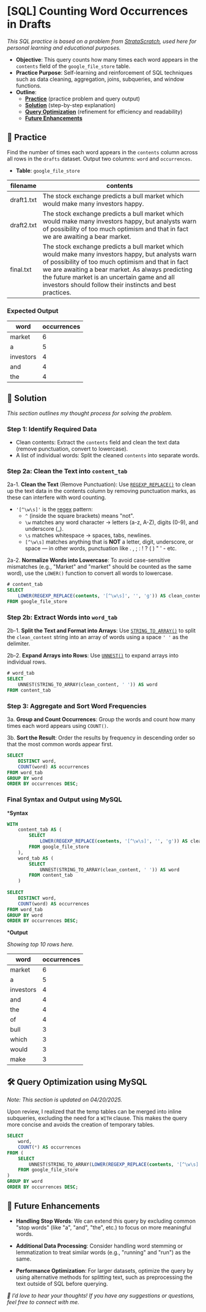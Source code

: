 # [SQL] Counting Word Occurrences in Drafts

_This SQL practice is based on a problem from [StrataScratch](https://platform.stratascratch.com/coding/9817-find-the-number-of-times-each-word-appears-in-drafts?code_type=3), used here for personal learning and educational purposes._

- **Objective**: This query counts how many times each word appears in the `contents` field of the `google_file_store` table.
- **Practice Purpose**: Self-learning and reinforcement of SQL techniques such as data cleaning, aggregation, joins, subqueries, and window functions.
- **Outline**: 
    - [**Practice**](#section-1) (practice problem and query output)
    - [**Solution**](#section-2) (step-by-step explanation)
    - [**Query Optimization**](#section-3) (refinement for efficiency and readability)
    - [**Future Enhancements**](#section-4) 


## <a name="section-1"></a>🧪 Practice 

Find the number of times each word appears in the `contents` column across all rows in the `drafts` dataset. Output two columns: `word` and `occurrences`.

- **Table**: `google_file_store`

|   filename   |   contents   |
|--------------|--------------|
|  draft1.txt  |	The stock exchange predicts a bull market which would make many investors happy.|
|  draft2.txt  |	The stock exchange predicts a bull market which would make many investors happy, but analysts warn of possibility of too much optimism and that in fact we are awaiting a bear market.|
|  final.txt   |	The stock exchange predicts a bull market which would make many investors happy, but analysts warn of possibility of too much optimism and that in fact we are awaiting a bear market. As always predicting the future market is an uncertain game and all investors should follow their instincts and best practices.|


### Expected Output

|  word   | occurrences |
|---------|-------------|
|  market |	     6      |
|    a    |      5      |
|investors|	     4      |
|  and    |    	 4      |
|  the    |	     4      |


## <a name="section-2"></a>🧠 Solution

_This section outlines my thought process for solving the problem._


### Step 1: Identify Required Data

- Clean contents: Extract the `contents` field and clean the text data (remove punctuation, convert to lowercase).
- A list of individual words: Split the cleaned `contents` into separate words.


### Step 2a: Clean the Text into `content_tab`

2a-1. **Clean the Text** (Remove Punctuation): Use [`REGEXP_REPLACE()`](https://www.datacamp.com/doc/mysql/mysql-regexp-replace) to clean up the text data in the contents column by removing punctuation marks, as these can interfere with word counting.

- `'[^\w\s]'` is the [regex](https://learn.microsoft.com/en-us/sql/relational-databases/regular-expressions/overview?view=azuresqldb-current) pattern:
    - `^` (inside the square brackets) means "not".
    - `\w` matches any word character → letters (a-z, A-Z), digits (0-9), and underscore (_).
    - `\s` matches whitespace → spaces, tabs, newlines.
    - `[^\w\s]` matches anything that is **NOT** a letter, digit, underscore, or space — in other words, punctuation like . , ; : ! ? ( ) " ' - etc.


2a-2. **Normalize Words into Lowercase**: To avoid case-sensitive mismatches (e.g., "Market" and "market" should be counted as the same word), use the `LOWER()` function to convert all words to lowercase.

```sql
# content_tab
SELECT 
    LOWER(REGEXP_REPLACE(contents, '[^\w\s]', '', 'g')) AS clean_content
FROM google_file_store
```

### Step 2b: Extract Words into `word_tab`

2b-1. **Split the Text and Format into Arrays**: Use [`STRING_TO_ARRAY()`](https://www.stratascratch.com/blog/string-and-array-functions-in-sql-for-data-science/) to split the `clean_content` string into an array of words using a space `' '` as the delimiter.

2b-2. **Expand Arrays into Rows**: Use [`UNNEST()`](https://count.co/sql-resources/bigquery-standard-sql/unnest) to expand arrays into individual rows.

```sql
# word_tab
SELECT 
    UNNEST(STRING_TO_ARRAY(clean_content, ' ')) AS word
FROM content_tab
```


### Step 3: Aggregate and Sort Word Frequencies

3a. **Group and Count Occurrences**: Group the words and count how many times each word appears using `COUNT()`.

3b. **Sort the Result**: Order the results by frequency in descending order so that the most common words appear first.

```sql
SELECT 
    DISTINCT word,
    COUNT(word) AS occurrences
FROM word_tab
GROUP BY word
ORDER BY occurrences DESC;
```


### Final Syntax and Output using MySQL

***Syntax**

```sql
WITH 
    content_tab AS (
        SELECT 
            LOWER(REGEXP_REPLACE(contents, '[^\w\s]', '', 'g')) AS clean_content
        FROM google_file_store
    ),
    word_tab AS (
        SELECT 
            UNNEST(STRING_TO_ARRAY(clean_content, ' ')) AS word
        FROM content_tab
    )
    
SELECT 
    DISTINCT word,
    COUNT(word) AS occurrences
FROM word_tab
GROUP BY word
ORDER BY occurrences DESC;
```

***Output**

_Showing top 10 rows here._

|  word   | occurrences |
|---------|-------------|
|  market |	     6      |
|    a    |      5      |
|investors|	     4      |
|   and   |    	 4      |
|   the   |	     4      |
|   of	  |	     4      |
|   bull  |	     3      |
|  which  |	     3      |
|  would  |	     3      |
|  make   |	     3      |


## <a name="section-3"></a>🛠️ Query Optimization using MySQL

_Note: This section is updated on 04/20/2025._

Upon review, I realized that the temp tables can be merged into inline subqueries, excluding the need for a `WITH` clause. This makes the query more concise and avoids the creation of temporary tables.

```sql
SELECT 
    word,
    COUNT(*) AS occurrences
FROM (
    SELECT 
        UNNEST(STRING_TO_ARRAY(LOWER(REGEXP_REPLACE(contents, '[^\w\s]', '', 'g')), ' ')) AS word
    FROM google_file_store
) 
GROUP BY word
ORDER BY occurrences DESC;
```


## <a name="section-4"></a>🚀 Future Enhancements

- **Handling Stop Words**: We can extend this query by excluding common "stop words" (like "a", "and", "the", etc.) to focus on more meaningful words.

- **Additional Data Processing**: Consider handling word stemming or lemmatization to treat similar words (e.g., "running" and "run") as the same.

- **Performance Optimization**: For larger datasets, optimize the query by using alternative methods for splitting text, such as preprocessing the text outside of SQL before querying.


_💬 I’d love to hear your thoughts! If you have any suggestions or questions, feel free to connect with me._
